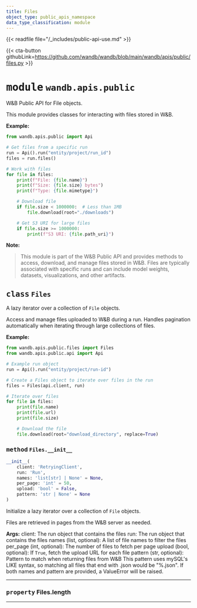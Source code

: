 ```yaml
---
title: Files
object_type: public_apis_namespace
data_type_classification: module
---
```

{{< readfile file="/_includes/public-api-use.md" >}}

{{< cta-button githubLink=https://github.com/wandb/wandb/blob/main/wandb/apis/public/files.py >}}




# <kbd>module</kbd> `wandb.apis.public`
W&B Public API for File objects. 

This module provides classes for interacting with files stored in W&B. 



**Example:**
 ```python
from wandb.apis.public import Api

# Get files from a specific run
run = Api().run("entity/project/run_id")
files = run.files()

# Work with files
for file in files:
     print(f"File: {file.name}")
     print(f"Size: {file.size} bytes")
     print(f"Type: {file.mimetype}")

     # Download file
     if file.size < 1000000:  # Less than 1MB
         file.download(root="./downloads")

     # Get S3 URI for large files
     if file.size >= 1000000:
         print(f"S3 URI: {file.path_uri}")
``` 



**Note:**

> This module is part of the W&B Public API and provides methods to access, download, and manage files stored in W&B. Files are typically associated with specific runs and can include model weights, datasets, visualizations, and other artifacts. 

## <kbd>class</kbd> `Files`
A lazy iterator over a collection of `File` objects. 

Access and manage files uploaded to W&B during a run. Handles pagination automatically when iterating through large collections of files. 



**Example:**
 ```python
from wandb.apis.public.files import Files
from wandb.apis.public.api import Api

# Example run object
run = Api().run("entity/project/run-id")

# Create a Files object to iterate over files in the run
files = Files(api.client, run)

# Iterate over files
for file in files:
     print(file.name)
     print(file.url)
     print(file.size)

     # Download the file
     file.download(root="download_directory", replace=True)
``` 

### <kbd>method</kbd> `Files.__init__`

```python
__init__(
    client: 'RetryingClient',
    run: 'Run',
    names: 'list[str] | None' = None,
    per_page: 'int' = 50,
    upload: 'bool' = False,
    pattern: 'str | None' = None
)
```

Initialize a lazy iterator over a collection of `File` objects. 

Files are retrieved in pages from the W&B server as needed. 



**Args:**
 client: The run object that contains the files run: The run object that contains the files names (list, optional): A list of file names to filter the files per_page (int, optional): The number of files to fetch per page upload (bool, optional): If `True`, fetch the upload URL for each file pattern (str, optional): Pattern to match when returning files from W&B  This pattern uses mySQL's LIKE syntax,  so matching all files that end with .json would be "%.json".  If both names and pattern are provided, a ValueError will be raised. 


---


### <kbd>property</kbd> Files.length





---





